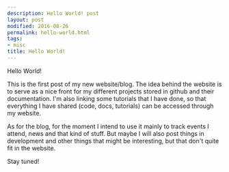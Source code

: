 ```yaml
---
description: Hello World! post
layout: post
modified: 2016-08-26
permalink: hello-world.html
tags:
- misc
title: Hello World!
---
```


Hello World!

This is the first post of my new website/blog. The idea behind the website is to serve as a nice front for my different projects stored in github and their documentation.  I'm also linking some tutorials that I have done, so that everything I have shared (code, docs, tutorials) can be accessed through my website.

As for the blog, for the moment I intend to use it mainly to track events I attend, news and that kind of stuff. But maybe I will also post things in development and other things that might be interesting, but that don't quite fit in the website.

Stay tuned!